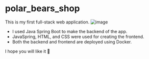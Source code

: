 # polar_bears_shop
This is my first full-stack web application.
![image](https://user-images.githubusercontent.com/88388315/196340509-ce1e0c9c-7fc7-4505-bd45-9e9979a15ed8.png)

- I used Java Spring Boot to make the backend of the app. 
- JavaSpring, HTML, and CSS were used for creating the frontend.
- Both the backend and frontend are deployed using Docker.

I hope you will like it 🙂
